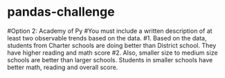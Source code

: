 # pandas-challenge
#Option 2: Academy of Py
#You must include a written description of at least two observable trends based on the data.
#1. Based on the data, students from Charter schools are doing better than District school. They have higher reading and math score
#2. Also, smaller size to medium size schools are better than larger schools. Students in smaller schools have better math, reading and overall score. 
